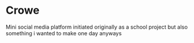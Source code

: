 # Crowe
Mini social media platform initiated originally as a school project but also something i wanted to make one day anyways
